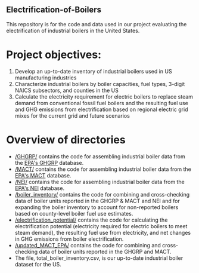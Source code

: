 ## Electrification-of-Boilers

This repository is for the code and data used in our project evaluating the electrification of industrial boilers in the United States.

# Project objectives: 
1) Develop an up-to-date inventory of industrial boilers used in US manufacturing industries
2) Characterize industrial boilers by boiler capacities, fuel types, 3-digit NAICS subsectors, and counties in the US
3) Calculate the electricity requirement for electric boilers to replace steam demand from conventional fossil fuel boilers and the resulting fuel use and GHG emissions from electrification based on regional electric grid mixes for the current grid and future scenarios

# Overview of directories
- [/GHGRP/](https://github.com/carriescho/Electrification-of-Boilers/tree/master/GHGRP) contains the code for assembling industrial boiler data from the [EPA's GHGRP](https://www.epa.gov/ghgreporting/find-and-use-ghgrp-data) database.
- [/MACT/](https://github.com/carriescho/Electrification-of-Boilers/tree/master/MACT) contains the code for assembling industrial boiler data from the [EPA's MACT](https://www.epa.gov/stationary-sources-air-pollution/industrial-commercial-and-institutional-boilers-and-process-heaters) database.
- [/NEI/](https://github.com/carriescho/Electrification-of-Boilers/tree/master/NEI) contains the code for assembling industrial boiler data from the [EPA's NEI](https://www.epa.gov/air-emissions-inventories/2017-national-emissions-inventory-nei-data) database.
- [/boiler_inventory/](https://github.com/carriescho/Electrification-of-Boilers/tree/master/boiler_inventory) contains the code for combining and cross-checking data of boiler units reported in the GHGRP & MACT and NEI and for expanding the boiler inventory to account for non-reported boilers based on county-level boiler fuel use estimates.
- [/electrification_potential/](https://github.com/carriescho/Electrification-of-Boilers/tree/master/electrification_potential) contains the code for calculating the electrification potential (electricity required for electric boilers to meet steam demand), the resulting fuel use from electricity, and net changes in GHG emissions from boiler electrification.
- [/updated_MACT_EPA/](https://github.com/carriescho/Electrification-of-Boilers/tree/master/updated_MACT_EPA) contains the code for combining and cross-checking data of boiler units reported in the GHGRP and MACT.
- The file, total_boiler_inventory.csv, is our up-to-date industrial boiler dataset for the US.
